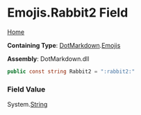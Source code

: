 # Emojis\.Rabbit2 Field

[Home](../../../README.md)

**Containing Type**: [DotMarkdown](../../README.md)\.[Emojis](../README.md)

**Assembly**: DotMarkdown\.dll

```csharp
public const string Rabbit2 = ":rabbit2:"
```

### Field Value

System\.[String](https://docs.microsoft.com/en-us/dotnet/api/system.string)